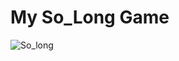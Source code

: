 # My So_Long Game
![So_long](https://user-images.githubusercontent.com/97271827/200221863-0c5e0b5b-b974-460c-bfc4-2dbb33d800b6.gif)
